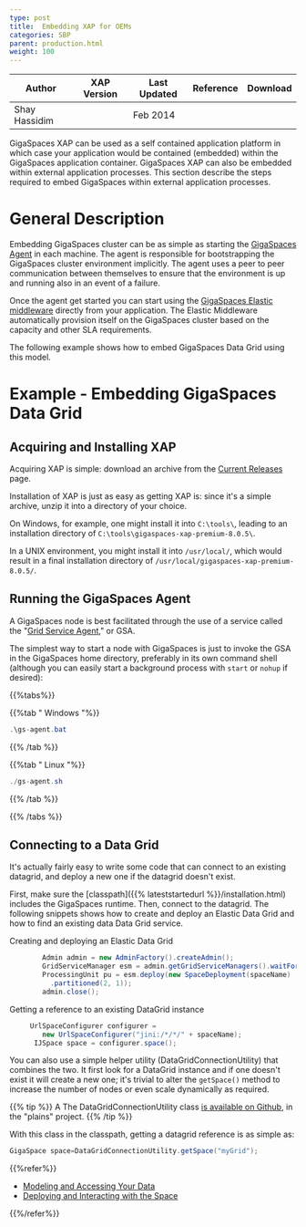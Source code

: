 ```yaml
---
type: post
title:  Embedding XAP for OEMs
categories: SBP
parent: production.html
weight: 100
---
```



|Author|XAP Version|Last Updated | Reference | Download |
|------|-----------|-------------|-----------|----------|
| Shay Hassidim|  | Feb 2014|    |    |


GigaSpaces XAP can be used as a self contained application platform in which case your application would be contained (embedded) within the GigaSpaces application container. GigaSpaces XAP can also be embedded within external application processes. This section describe the steps required to embed GigaSpaces within external application processes.

# General Description

Embedding GigaSpaces cluster can be as simple as starting the [GigaSpaces Agent](/product_overview/service-grid.html#gsa) in each machine.
The agent is responsible for bootstrapping the GigaSpaces cluster environment implicitly. The agent uses a peer to peer communication between themselves to ensure that the environment is up and running also in an  event of a failure.

Once the agent get started you can start using the [GigaSpaces Elastic middleware]({{%latestjavaurl%}}/elastic-processing-unit-overview.html) directly from your application.
The Elastic Middleware automatically provision itself on the GigaSpaces cluster based on the capacity and other SLA requirements.

The following example shows how to embed GigaSpaces Data Grid using this model.

# Example - Embedding GigaSpaces Data Grid

## Acquiring and Installing XAP

Acquiring XAP is simple: download an archive from the [Current Releases](http://www.gigaspaces.com/LatestProductVersion) page.

Installation of XAP is just as easy as getting XAP is: since it's a simple archive, unzip it into a directory of your choice.

On Windows, for example, one might install it into `C:\tools\`, leading to an installation directory of `C:\tools\gigaspaces-xap-premium-8.0.5\`.

In a UNIX environment, you might install it into `/usr/local/`, which would result in a final installation directory of `/usr/local/gigaspaces-xap-premium-8.0.5/`.

## Running the GigaSpaces Agent

A GigaSpaces node is best facilitated through the use of a service called the "[Grid Service Agent](/product_overview/service-grid.html#gsa)," or GSA.

The simplest way to start a node with GigaSpaces is just to invoke the GSA in the GigaSpaces home directory, preferably in its own command shell (although you can easily start a background process with `start` or `nohup` if desired):

{{%tabs%}}

{{%tab "  Windows "%}}


```java
.\gs-agent.bat
```

{{% /tab %}}

{{%tab "  Linux "%}}


```java
./gs-agent.sh
```

{{% /tab %}}

{{% /tabs %}}

## Connecting to a Data Grid

It's actually fairly easy to write some code that can connect to an existing datagrid, and deploy a new one if the datagrid doesn't exist.

First, make sure the [classpath]({{% lateststartedurl %}}/installation.html) includes the GigaSpaces runtime. Then, connect to the datagrid. The following snippets shows how to create and deploy an Elastic Data Grid and how to find an existing data Data Grid service.

Creating and deploying an Elastic Data Grid


```java
        Admin admin = new AdminFactory().createAdmin();
        GridServiceManager esm = admin.getGridServiceManagers().waitForAtLeastOne();
        ProcessingUnit pu = esm.deploy(new SpaceDeployment(spaceName)
          .partitioned(2, 1));
        admin.close();
```

Getting a reference to an existing DataGrid instance


```java
     UrlSpaceConfigurer configurer =
        new UrlSpaceConfigurer("jini:/*/*/" + spaceName);
      IJSpace space = configurer.space();
```

You can also use a simple helper utility (DataGridConnectionUtility) that combines the two. It first look for a DataGrid instance and if one doesn't exist it will create a new one; it's trivial to alter the `getSpace()` method to increase the number of nodes or even scale dynamically as required.

{{% tip %}}
A The DataGridConnectionUtility class [is available on Github](https://github.com/Gigaspaces/bestpractices/blob/master/plains/src/main/java/org/openspaces/plains/datagrid/DataGridConnectionUtility.java), in the "plains" project.
{{% /tip %}}

With this class in the classpath, getting a datagrid reference is as simple as:


```java
GigaSpace space=DataGridConnectionUtility.getSpace("myGrid");
```

{{%refer%}}

- [Modeling and Accessing Your Data]({{%latestjavaurl%}}/modeling-your-data.html)
- [Deploying and Interacting with the Space](./deploying-and-interacting-with-the-space.html)

{{%/refer%}}
